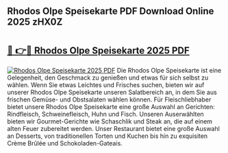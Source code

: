 ## Rhodos Olpe Speisekarte PDF Download Online 2025 zHX0Z

# <h2><a href="http://gc77fx.nevu.top/?p=Rhodos+Olpe+Speisekarte">🔗 👉🔴 Rhodos Olpe Speisekarte 2025 PDF</a></h2>

[![Rhodos Olpe Speisekarte 2025 PDF](https://i.imgur.com/dBaPXMq.png)](http://gc77fx.nevu.top/?p=Rhodos+Olpe+Speisekarte)
Die Rhodos Olpe Speisekarte ist eine Gelegenheit, den Geschmack zu genießen und etwas für sich selbst zu wählen. Wenn Sie etwas Leichtes und Frisches suchen, bieten wir auf unserer Rhodos Olpe Speisekarte unseren Salatbereich an, in dem Sie aus frischen Gemüse- und Obstsalaten wählen können. Für Fleischliebhaber bietet unsere Rhodos Olpe Speisekarte eine große Auswahl an Gerichten: Rindfleisch, Schweinefleisch, Huhn und Fisch. Unseren Auserwählten bieten wir Gourmet-Gerichte wie Schaschlik und Steak an, die auf einem alten Feuer zubereitet werden. Unser Restaurant bietet eine große Auswahl an Desserts, von traditionellen Torten und Kuchen bis hin zu exquisiten Crème Brûlée und Schokoladen-Gateais.
